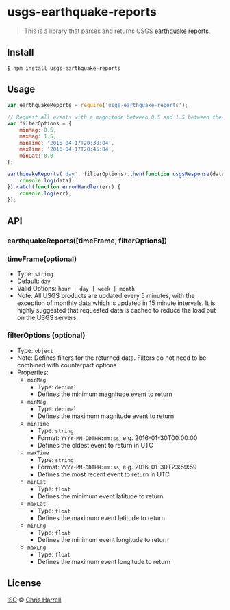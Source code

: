 # usgs-earthquake-reports

> This is a library that parses and returns USGS [earthquake reports](http://earthquake.usgs.gov/earthquakes/).

## Install

```
$ npm install usgs-earthquake-reports
```


## Usage

```js
var earthquakeReports = require('usgs-earthquake-reports');

// Request all events with a magnitude between 0.5 and 1.5 between the specified times and north of the equator
var filterOptions = {
	minMag: 0.5,
	maxMag: 1.5,
	minTime: '2016-04-17T20:30:04',
	maxTime: '2016-04-17T20:45:04',
	minLat: 0.0
};

earthquakeReports('day', filterOptions).then(function usgsResponse(data) {
	console.log(data);
}).catch(function errorHandler(err) {
	console.log(err);
});
```


## API

### earthquakeReports([timeFrame, filterOptions])


### timeFrame(optional)
- Type: `string`
- Default: `day` 
- Valid Options: `hour | day | week | month`
- Note: All USGS products are updated every 5 minutes, with the exception of monthly data which 
is updated in 15 minute intervals.  It is highly suggested that requested data is cached to reduce
the load put on the USGS servers.


### filterOptions (optional)

- Type: `object`
- Note: Defines filters for the returned data.  Filters do not need to be combined with counterpart options.
- Properties:
	- `minMag`  
		* Type: `decimal`
		* Defines the minimum magnitude event to return
	- `minMag`
		* Type: `decimal`
		* Defines the maximum magnitude event to return
	- `minTime`
		* Type: `string`
		* Format: `YYYY-MM-DDTHH:mm:ss`, e.g. 2016-01-30T00:00:00
		* Defines the oldest event to return in UTC
	- `maxTime`
		* Type: `string`
		* Format: `YYYY-MM-DDTHH:mm:ss`, e.g. 2016-01-30T23:59:59
		* Defines the most recent event to return in UTC
	- `minLat`
		* Type: `float`
		* Defines the minimum event latitude to return
	- `maxLat`
		* Type: `float`
		* Defines the maximum event latitude to return
	- `minLng`
		* Type: `float`
		* Defines the minimum event longitude to return
	- `maxLng`
		* Type: `float`
		* Defines the maximum event longitude to return

## License

[ISC](https://github.com/jcharrell/usgs-earthquake-reports/blob/master/LICENSE) © [Chris Harrell](https://github.com/jcharrell)
